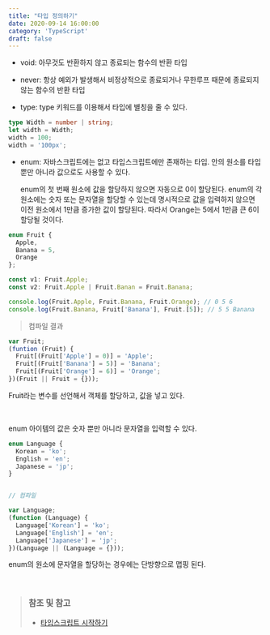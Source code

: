 ```yaml
---
title: "타입 정의하기"
date: 2020-09-14 16:00:00
category: 'TypeScript'
draft: false
---
```


- void: 아무것도 반환하지 않고 종료되는 함수의 반환 타입

- never: 항상 예외가 발생해서 비정상적으로 종료되거나 무한루프 때문에 종료되지 않는 함수의 반환 타입

- type: type 키워드를 이용해서 타입에 별칭을 줄 수 있다.

```ts
type Width = number | string;
let width = Width;
width = 100;
width = '100px';
```



- enum: 자바스크립트에는 없고 타입스크립트에만 존재하는 타입. 안의 원소를 타입 뿐만 아니라 값으로도 사용할 수 있다.

  enum의 첫 번째 원소에 값을 할당하지 않으면 자동으로 0이 할당된다. enum의 각 원소에는 숫자 또는 문자열을 할당할 수 있는데 명시적으로 값을 입력하지 않으면 이전 원소에서 1만큼 증가한 값이 할당된다. 따라서 Orange는 5에서 1만큼 큰 6이 할당될 것이다.

```ts
enum Fruit {
  Apple,
  Banana = 5,
  Orange
};

const v1: Fruit.Apple;
const v2: Fruit.Apple | Fruit.Banan = Fruit.Banana;

console.log(Fruit.Apple, Fruit.Banana, Fruit.Orange); // 0 5 6
console.log(Fruit.Banana, Fruit['Banana'], Fruit.[5]); // 5 5 Banana
```

> 컴파일 결과

```js
var Fruit;
(funtion (Fruit) {
  Fruit[(Fruit['Apple'] = 0)] = 'Apple';
  Fruit[(Fruit['Banana'] = 5)] = 'Banana';
  Fruit[(Fruit['Orange'] = 6)] = 'Orange';
})(Fruit || Fruit = {}));
```

Fruit라는 변수를 선언해서 객체를 할당하고, 값을 넣고 있다.

<br>

enum 아이템의 값은 숫자 뿐만 아니라 문자열을 입력할 수 있다.	

```ts
enum Language {
  Korean = 'ko';
  English = 'en';
  Japanese = 'jp';
}


// 컴파일

var Language;
(function (Language) {
  Language['Korean'] = 'ko';
  Language['English'] = 'en';
  Language['Japanese'] = 'jp';
})(Language || (Language = {}));
```

enum의 원소에 문자열을 할당하는 경우에는 단방향으로 맵핑 된다.

<br>

> ### 참조 및 참고
>
> - [타입스크립트 시작하기](https://www.inflearn.com/course/%ED%83%80%EC%9E%85%EC%8A%A4%ED%81%AC%EB%A6%BD%ED%8A%B8-%EC%8B%9C%EC%9E%91%ED%95%98%EA%B8%B0/dashboard)

